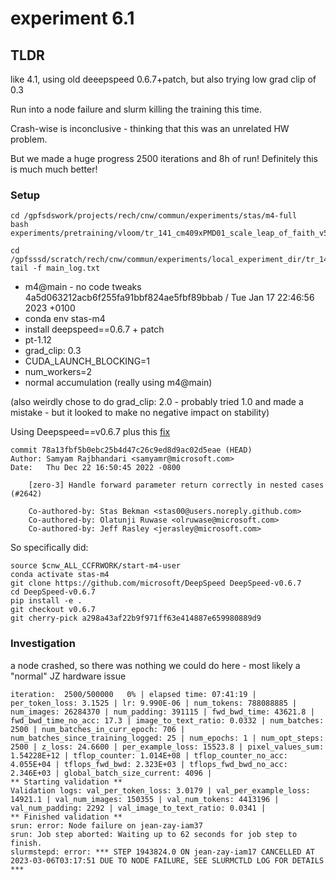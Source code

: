 # experiment 6.1

## TLDR

like 4.1, using old deeepspeed 0.6.7+patch, but also trying low grad clip of 0.3

Run into a node failure and slurm killing the training this time.

Crash-wise is inconclusive - thinking that this was an unrelated HW problem.

But we made a huge progress 2500 iterations and 8h of run! Definitely this is much much better!


### Setup

```
cd /gpfsdswork/projects/rech/cnw/commun/experiments/stas/m4-full
bash experiments/pretraining/vloom/tr_141_cm409xPMD01_scale_leap_of_faith_v5_num_workers_06/01_launch.sh

cd /gpfsssd/scratch/rech/cnw/commun/experiments/local_experiment_dir/tr_141_cm409xPMD01_scale_leap_of_faith_v5_num_workers_06/logs
tail -f main_log.txt
```


- m4@main - no code tweaks 4a5d063212acb6f255fa91bbf824ae5fbf89bbab / Tue Jan 17 22:46:56 2023 +0100
- conda env stas-m4
- install deepspeed==0.6.7 + patch
- pt-1.12
- grad_clip: 0.3
- CUDA_LAUNCH_BLOCKING=1
- num_workers=2
- normal accumulation (really using m4@main)

(also weirdly chose to do grad_clip: 2.0 - probably tried 1.0 and made a mistake - but it looked to make no negative impact on stability)


Using Deepspeed==v0.6.7 plus this [fix](https://github.com/microsoft/DeepSpeed/pull/2642)
```
commit 78a13fbf5b0ebc25b4d47c26c9ed8d9ac02d5eae (HEAD)
Author: Samyam Rajbhandari <samyamr@microsoft.com>
Date:   Thu Dec 22 16:50:45 2022 -0800

    [zero-3] Handle forward parameter return correctly in nested cases (#2642)

    Co-authored-by: Stas Bekman <stas00@users.noreply.github.com>
    Co-authored-by: Olatunji Ruwase <olruwase@microsoft.com>
    Co-authored-by: Jeff Rasley <jerasley@microsoft.com>
```

So specifically did:
```
source $cnw_ALL_CCFRWORK/start-m4-user
conda activate stas-m4
git clone https://github.com/microsoft/DeepSpeed DeepSpeed-v0.6.7
cd DeepSpeed-v0.6.7
pip install -e .
git checkout v0.6.7
git cherry-pick a298a43af22b9f971ff63e414887e659980889d9
```

### Investigation

a node crashed, so there was nothing we could do here - most likely a "normal" JZ hardware issue

```
iteration:  2500/500000   0% | elapsed time: 07:41:19 | per_token_loss: 3.1525 | lr: 9.990E-06 | num_tokens: 788088885 | num_images: 26284370 | num_padding: 391115 | fwd_bwd_time: 43621.8 | fwd_bwd_time_no_acc: 17.3 | image_to_text_ratio: 0.0332 | num_batches: 2500 | num_batches_in_curr_epoch: 706 | num_batches_since_training_logged: 25 | num_epochs: 1 | num_opt_steps: 2500 | z_loss: 24.6600 | per_example_loss: 15523.8 | pixel_values_sum: 1.54228E+12 | tflop_counter: 1.014E+08 | tflop_counter_no_acc: 4.055E+04 | tflops_fwd_bwd: 2.323E+03 | tflops_fwd_bwd_no_acc: 2.346E+03 | global_batch_size_current: 4096 |
** Starting validation **
Validation logs: val_per_token_loss: 3.0179 | val_per_example_loss: 14921.1 | val_num_images: 150355 | val_num_tokens: 4413196 | val_num_padding: 2292 | val_image_to_text_ratio: 0.0341 |
** Finished validation **
srun: error: Node failure on jean-zay-iam37
srun: Job step aborted: Waiting up to 62 seconds for job step to finish.
slurmstepd: error: *** STEP 1943824.0 ON jean-zay-iam17 CANCELLED AT 2023-03-06T03:17:51 DUE TO NODE FAILURE, SEE SLURMCTLD LOG FOR DETAILS ***
```

